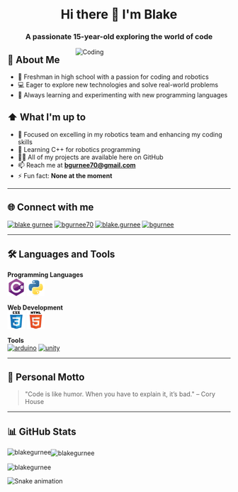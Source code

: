 <h1 align="center">Hi there 👋 I'm Blake</h1>
<h3 align="center">A passionate 15-year-old exploring the world of code</h3>


<img align="right" alt="Coding" width="350" style="margin-left: 20px; margin-bottom: 20px;" src="https://miro.medium.com/1*ZSVmWGcc1weENb0ShawWxw.gif">

## 📖 About Me
- 🚀 Freshman in high school with a passion for coding and robotics  
- 💻 Eager to explore new technologies and solve real-world problems  
- 🌱 Always learning and experimenting with new programming languages  

## ⬆ What I'm up to
- 🔨 Focused on excelling in my robotics team and enhancing my coding skills  
- 🌱 Learning C++ for robotics programming  
- 👨‍💻 All of my projects are available here on GitHub  
- 📫 Reach me at **bgurnee70@gmail.com**  
- ⚡ Fun fact: **None at the moment**  

---

## 🌐 Connect with me
<p align="left">
<a href="https://stackoverflow.com/users/23311551/blake-gurnee" target="blank"><img src="https://raw.githubusercontent.com/rahuldkjain/github-profile-readme-generator/master/src/images/icons/Social/stack-overflow.svg" alt="blake gurnee" height="30" width="40" /></a>
<a href="https://codesandbox.com/bgurnee70" target="blank"><img src="https://raw.githubusercontent.com/rahuldkjain/github-profile-readme-generator/master/src/images/icons/Social/codesandbox.svg" alt="bgurnee70" height="30" width="40" /></a>
<a href="https://instagram.com/blakegurnee" target="blank"><img src="https://raw.githubusercontent.com/rahuldkjain/github-profile-readme-generator/master/src/images/icons/Social/instagram.svg" alt="blake.gurnee" height="30" width="40" /></a>
<a href="https://www.leetcode.com/bgurnee" target="blank"><img src="https://raw.githubusercontent.com/rahuldkjain/github-profile-readme-generator/master/src/images/icons/Social/leet-code.svg" alt="bgurnee" height="30" width="40" /></a>
</p>

---

## 🛠 Languages and Tools
**Programming Languages**  
<a href="https://www.w3schools.com/cs/" target="_blank" rel="noreferrer"><img src="https://raw.githubusercontent.com/devicons/devicon/master/icons/csharp/csharp-original.svg" alt="csharp" width="40" height="40"/></a> 
<a href="https://www.python.org" target="_blank" rel="noreferrer"><img src="https://raw.githubusercontent.com/devicons/devicon/master/icons/python/python-original.svg" alt="python" width="40" height="40"/></a>  

**Web Development**  
<a href="https://www.w3schools.com/css/" target="_blank" rel="noreferrer"><img src="https://raw.githubusercontent.com/devicons/devicon/master/icons/css3/css3-original-wordmark.svg" alt="css3" width="40" height="40"/></a> 
<a href="https://www.w3.org/html/" target="_blank" rel="noreferrer"><img src="https://raw.githubusercontent.com/devicons/devicon/master/icons/html5/html5-original-wordmark.svg" alt="html5" width="40" height="40"/></a>  

**Tools**  
<a href="https://www.arduino.cc/" target="_blank" rel="noreferrer"><img src="https://cdn.worldvectorlogo.com/logos/arduino-1.svg" alt="arduino" width="40" height="40"/></a>
<a href="https://unity.com/" target="_blank" rel="noreferrer"><img src="https://www.vectorlogo.zone/logos/unity3d/unity3d-icon.svg" alt="unity" width="40" height="40"/></a>

---

## 🌟 Personal Motto
> "Code is like humor. When you have to explain it, it’s bad." – Cory House  

---

## 📊 GitHub Stats
<p>
  <img align="left" src="https://github-readme-stats.vercel.app/api/top-langs?username=blakegurnee&show_icons=true&locale=en&layout=compact" alt="blakegurnee" />
</p>

<p>
  <img align="center" src="https://github-readme-stats.vercel.app/api?username=blakegurnee&show_icons=true&locale=en" alt="blakegurnee" />
</p>

<p>
  <img align="center" src="https://github-readme-streak-stats.herokuapp.com/?user=blakegurnee&" alt="blakegurnee" />
</p>

<img src="https://raw.githubusercontent.com/maurodesouza/maurodesouza/output/snake.svg" alt="Snake animation" />
